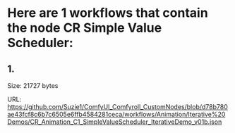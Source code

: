 # Here are 1 workflows that contain the node CR Simple Value Scheduler:

## 1. 

Size: 21727 bytes

URL: https://github.com/Suzie1/ComfyUI_Comfyroll_CustomNodes/blob/d78b780ae43fcf8c6b7c6505e6ffb4584281ceca/workflows/Animation/Iterative%20Demos/CR_Animation_C1_SimpleValueScheduler_IterativeDemo_v01b.json

